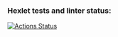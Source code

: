 ### Hexlet tests and linter status:
[![Actions Status](https://github.com/DaryaBondarevaa/qa-engineer-project-85/actions/workflows/hexlet-check.yml/badge.svg)](https://github.com/DaryaBondarevaa/qa-engineer-project-85/actions)